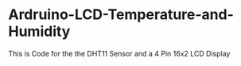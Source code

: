 # Ardruino-LCD-Temperature-and-Humidity
This is Code for the the DHT11 Sensor and a 4 Pin 16x2 LCD Display
